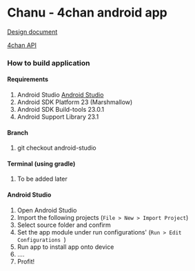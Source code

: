 Chanu - 4chan android app
=========================

[Design document](https://docs.google.com/document/d/1hYCqC_53iYZ7e13pbmbQ3PTtUat7xwBiH4uzGpat-gM/edit#heading=h.jbxv5gqhprjt)

[4chan API](https://github.com/4chan/4chan-API)

### How to build application
#### Requirements
1.  Android Studio [Android Studio](http://developer.android.com/sdk/index.html)
2.  Android SDK Platform      23 (Marshmallow)
3.  Android SDK Build-tools   23.0.1
4.  Android Support Library   23.1

#### Branch
1.  git checkout android-studio

#### Terminal (using gradle)
1.  To be added later

#### Android Studio
1.  Open Android Studio
2.  Import the following projects (```File > New > Import Project```)
3.  Select source folder and confirm
4.  Set the app module under run configurations' (```Run > Edit Configurations ```)
5.  Run app to install app onto device
6.  ....
7.  Profit!

